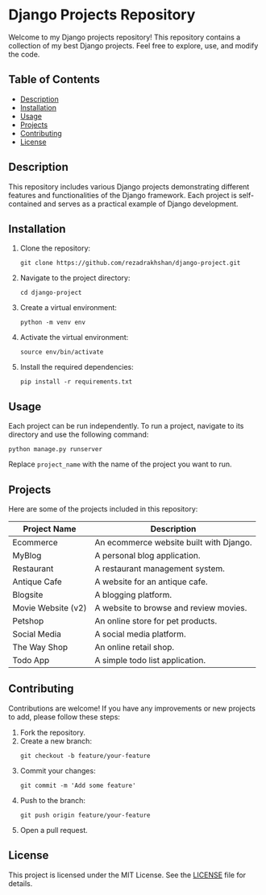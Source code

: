 <h1>Django Projects Repository</h1>

<p>Welcome to my Django projects repository! This repository contains a collection of my best Django projects. Feel free to explore, use, and modify the code.</p>

<h2>Table of Contents</h2>
<ul>
    <li><a href="#description">Description</a></li>
    <li><a href="#installation">Installation</a></li>
    <li><a href="#usage">Usage</a></li>
    <li><a href="#projects">Projects</a></li>
    <li><a href="#contributing">Contributing</a></li>
    <li><a href="#license">License</a></li>
</ul>

<h2 id="description">Description</h2>
<p>This repository includes various Django projects demonstrating different features and functionalities of the Django framework. Each project is self-contained and serves as a practical example of Django development.</p>

<h2 id="installation">Installation</h2>
<ol>
    <li>Clone the repository:
        <pre><code>git clone https://github.com/rezadrakhshan/django-project.git</code></pre>
    </li>
    <li>Navigate to the project directory:
        <pre><code>cd django-project</code></pre>
    </li>
    <li>Create a virtual environment:
        <pre><code>python -m venv env</code></pre>
    </li>
    <li>Activate the virtual environment:
        <pre><code>source env/bin/activate</code></pre>
    </li>
    <li>Install the required dependencies:
        <pre><code>pip install -r requirements.txt</code></pre>
    </li>
</ol>

<h2 id="usage">Usage</h2>
<p>Each project can be run independently. To run a project, navigate to its directory and use the following command:</p>
<pre><code>python manage.py runserver</code></pre>
<p>Replace <code>project_name</code> with the name of the project you want to run.</p>

<h2 id="projects">Projects</h2>
<p>Here are some of the projects included in this repository:</p>
<table>
    <thead>
        <tr>
            <th>Project Name</th>
            <th>Description</th>
        </tr>
    </thead>
    <tbody>
        <tr>
            <td>Ecommerce</td>
            <td>An ecommerce website built with Django.</td>
        </tr>
        <tr>
            <td>MyBlog</td>
            <td>A personal blog application.</td>
        </tr>
        <tr>
            <td>Restaurant</td>
            <td>A restaurant management system.</td>
        </tr>
        <tr>
            <td>Antique Cafe</td>
            <td>A website for an antique cafe.</td>
        </tr>
        <tr>
            <td>Blogsite</td>
            <td>A blogging platform.</td>
        </tr>
        <tr>
            <td>Movie Website (v2)</td>
            <td>A website to browse and review movies.</td>
        </tr>
        <tr>
            <td>Petshop</td>
            <td>An online store for pet products.</td>
        </tr>
        <tr>
            <td>Social Media</td>
            <td>A social media platform.</td>
        </tr>
        <tr>
            <td>The Way Shop</td>
            <td>An online retail shop.</td>
        </tr>
        <tr>
            <td>Todo App</td>
            <td>A simple todo list application.</td>
        </tr>
    </tbody>
</table>

<h2 id="contributing">Contributing</h2>
<p>Contributions are welcome! If you have any improvements or new projects to add, please follow these steps:</p>
<ol>
    <li>Fork the repository.</li>
    <li>Create a new branch:
        <pre><code>git checkout -b feature/your-feature</code></pre>
    </li>
    <li>Commit your changes:
        <pre><code>git commit -m 'Add some feature'</code></pre>
    </li>
    <li>Push to the branch:
        <pre><code>git push origin feature/your-feature</code></pre>
    </li>
    <li>Open a pull request.</li>
</ol>

<h2 id="license">License</h2>
<p>This project is licensed under the MIT License. See the <a href="LICENSE">LICENSE</a> file for details.</p>



